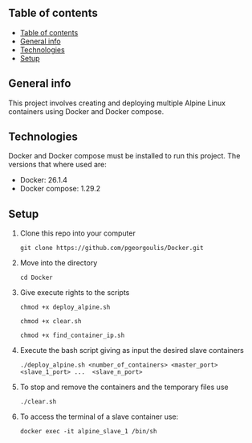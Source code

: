 ## Table of contents
- [Table of contents](#table-of-contents)
- [General info](#general-info)
- [Technologies](#technologies)
- [Setup](#setup)

## General info
This project involves creating and deploying multiple Alpine Linux containers using Docker and Docker compose. 

## Technologies
Docker and Docker compose must be installed to run this project. 
The versions that where used are: 

* Docker: 26.1.4
* Docker compose: 1.29.2

## Setup

1. Clone this repo into your computer
   
   ```git clone https://github.com/pgeorgoulis/Docker.git```
2. Move into the directory
   
    ```cd Docker```
3. Give execute rights to the scripts
   
   ```chmod +x deploy_alpine.sh```

   ```chmod +x clear.sh```
   
   ```chmod +x find_container_ip.sh```

4. Execute the bash script giving as input the desired slave containers
   
   ```./deploy_alpine.sh <number_of_containers> <master_port> <slave_1_port> ...  <slave_n_port> ```
5. To stop and remove the containers and the temporary files use 
   
   ```./clear.sh```
6. To access the terminal of a slave container use: 
   
   ```docker exec -it alpine_slave_1 /bin/sh```


